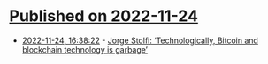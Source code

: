 # [Published on 2022-11-24](index.md)

* [2022-11-24, 16:38:22](https://news.ycombinator.com/item?id=33733258) - [Jorge Stolfi: ‘Technologically, Bitcoin and blockchain technology is garbage’](https://english.elpais.com/science-tech/2022-07-07/jorge-stolfi-technologically-bitcoin-and-blockchain-technology-is-garbage.html)

